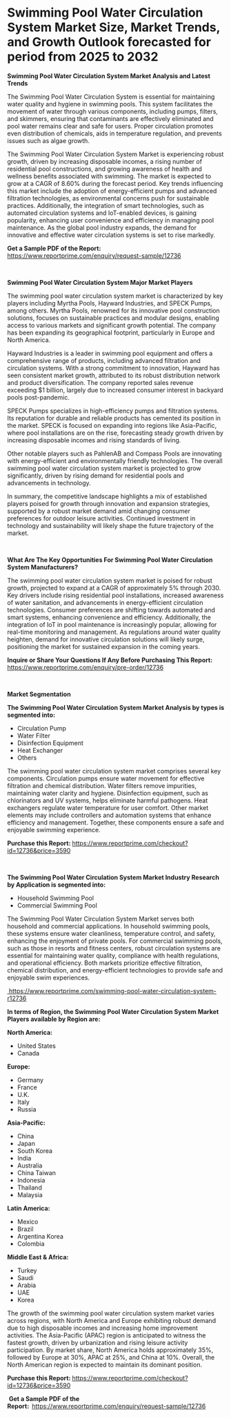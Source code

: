 <p><h1>Swimming Pool Water Circulation System Market Size, Market Trends, and Growth Outlook forecasted for period from 2025 to 2032</h1></p><p><strong>Swimming Pool Water Circulation System Market Analysis and Latest Trends</strong></p>
<p><p>The Swimming Pool Water Circulation System is essential for maintaining water quality and hygiene in swimming pools. This system facilitates the movement of water through various components, including pumps, filters, and skimmers, ensuring that contaminants are effectively eliminated and pool water remains clear and safe for users. Proper circulation promotes even distribution of chemicals, aids in temperature regulation, and prevents issues such as algae growth.</p><p>The Swimming Pool Water Circulation System Market is experiencing robust growth, driven by increasing disposable incomes, a rising number of residential pool constructions, and growing awareness of health and wellness benefits associated with swimming. The market is expected to grow at a CAGR of 8.60% during the forecast period. Key trends influencing this market include the adoption of energy-efficient pumps and advanced filtration technologies, as environmental concerns push for sustainable practices. Additionally, the integration of smart technologies, such as automated circulation systems and IoT-enabled devices, is gaining popularity, enhancing user convenience and efficiency in managing pool maintenance. As the global pool industry expands, the demand for innovative and effective water circulation systems is set to rise markedly.</p></p>
<p><strong>Get a Sample PDF of the Report:&nbsp;</strong> <a href="https://www.reportprime.com/enquiry/request-sample/12736?utm_campaign=4656&utm_medium=2&utm_source=Github&utm_content=ia&utm_term=17052025&utm_id=swimming-pool-water-circulation-system">https://www.reportprime.com/enquiry/request-sample/12736</a></p>
<p>&nbsp;</p>
<p><strong>Swimming Pool Water Circulation System Major Market Players</strong></p>
<p><p>The swimming pool water circulation system market is characterized by key players including Myrtha Pools, Hayward Industries, and SPECK Pumps, among others. Myrtha Pools, renowned for its innovative pool construction solutions, focuses on sustainable practices and modular designs, enabling access to various markets and significant growth potential. The company has been expanding its geographical footprint, particularly in Europe and North America.</p><p>Hayward Industries is a leader in swimming pool equipment and offers a comprehensive range of products, including advanced filtration and circulation systems. With a strong commitment to innovation, Hayward has seen consistent market growth, attributed to its robust distribution network and product diversification. The company reported sales revenue exceeding $1 billion, largely due to increased consumer interest in backyard pools post-pandemic.</p><p>SPECK Pumps specializes in high-efficiency pumps and filtration systems. Its reputation for durable and reliable products has cemented its position in the market. SPECK is focused on expanding into regions like Asia-Pacific, where pool installations are on the rise, forecasting steady growth driven by increasing disposable incomes and rising standards of living.</p><p>Other notable players such as PahlenAB and Compass Pools are innovating with energy-efficient and environmentally friendly technologies. The overall swimming pool water circulation system market is projected to grow significantly, driven by rising demand for residential pools and advancements in technology.</p><p>In summary, the competitive landscape highlights a mix of established players poised for growth through innovation and expansion strategies, supported by a robust market demand amid changing consumer preferences for outdoor leisure activities. Continued investment in technology and sustainability will likely shape the future trajectory of the market.</p></p>
<p>&nbsp;</p>
<p><strong>What Are The Key Opportunities For Swimming Pool Water Circulation System Manufacturers?</strong></p>
<p><p>The swimming pool water circulation system market is poised for robust growth, projected to expand at a CAGR of approximately 5% through 2030. Key drivers include rising residential pool installations, increased awareness of water sanitation, and advancements in energy-efficient circulation technologies. Consumer preferences are shifting towards automated and smart systems, enhancing convenience and efficiency. Additionally, the integration of IoT in pool maintenance is increasingly popular, allowing for real-time monitoring and management. As regulations around water quality heighten, demand for innovative circulation solutions will likely surge, positioning the market for sustained expansion in the coming years.</p></p>
<p><strong>Inquire or Share Your Questions If Any Before Purchasing This Report:</strong> <a href="https://www.reportprime.com/enquiry/pre-order/12736?utm_campaign=4656&utm_medium=2&utm_source=Github&utm_content=ia&utm_term=17052025&utm_id=swimming-pool-water-circulation-system">https://www.reportprime.com/enquiry/pre-order/12736</a></p>
<p>&nbsp;</p>
<p><strong>Market Segmentation</strong></p>
<p><strong>The Swimming Pool Water Circulation System Market Analysis by types is segmented into:</strong></p>
<p><ul><li>Circulation Pump</li><li>Water Filter</li><li>Disinfection Equipment</li><li>Heat Exchanger</li><li>Others</li></ul></p>
<p><p>The swimming pool water circulation system market comprises several key components. Circulation pumps ensure water movement for effective filtration and chemical distribution. Water filters remove impurities, maintaining water clarity and hygiene. Disinfection equipment, such as chlorinators and UV systems, helps eliminate harmful pathogens. Heat exchangers regulate water temperature for user comfort. Other market elements may include controllers and automation systems that enhance efficiency and management. Together, these components ensure a safe and enjoyable swimming experience.</p></p>
<p><strong>Purchase this Report:&nbsp;</strong><a href="https://www.reportprime.com/checkout?id=12736&price=3590&utm_campaign=4656&utm_medium=2&utm_source=Github&utm_content=ia&utm_term=17052025&utm_id=swimming-pool-water-circulation-system">https://www.reportprime.com/checkout?id=12736&price=3590</a></p>
<p>&nbsp;</p>
<p><strong>The Swimming Pool Water Circulation System Market Industry Research by Application is segmented into:</strong></p>
<p><ul><li>Household Swimming Pool</li><li>Commercial Swimming Pool</li></ul></p>
<p><p>The Swimming Pool Water Circulation System Market serves both household and commercial applications. In household swimming pools, these systems ensure water cleanliness, temperature control, and safety, enhancing the enjoyment of private pools. For commercial swimming pools, such as those in resorts and fitness centers, robust circulation systems are essential for maintaining water quality, compliance with health regulations, and operational efficiency. Both markets prioritize effective filtration, chemical distribution, and energy-efficient technologies to provide safe and enjoyable swim experiences.</p></p>
<p><a href="https://www.reportprime.com/swimming-pool-water-circulation-system-r12736?utm_campaign=4656&utm_medium=2&utm_source=Github&utm_content=ia&utm_term=17052025&utm_id=swimming-pool-water-circulation-system">&nbsp;https://www.reportprime.com/swimming-pool-water-circulation-system-r12736</a></p>
<p><strong>In terms of Region, the Swimming Pool Water Circulation System Market Players available by Region are:</strong></p>
<p>
    <p> <strong> North America: </strong>
        <ul>
            <li>United States</li>
            <li>Canada</li>
        </ul>
        </p> 
    <p> <strong> Europe: </strong>
        <ul>
            <li>Germany</li>
            <li>France</li>
            <li>U.K.</li>
            <li>Italy</li>
            <li>Russia</li>
        </ul>
        </p> 
    <p> <strong> Asia-Pacific: </strong>
        <ul>
            <li>China</li>
            <li>Japan</li>
            <li>South Korea</li>
            <li>India</li>
            <li>Australia</li>
            <li>China Taiwan</li>
            <li>Indonesia</li>
            <li>Thailand</li>
            <li>Malaysia</li>
        </ul>
        </p> 
    <p> <strong> Latin America: </strong>
        <ul>
            <li>Mexico</li>
            <li>Brazil</li>
            <li>Argentina Korea</li>
            <li>Colombia</li>
        </ul>
        </p> 
    <p> <strong> Middle East & Africa: </strong>
        <ul>
            <li>Turkey</li>
            <li>Saudi</li>
            <li>Arabia</li>
            <li>UAE</li>
            <li>Korea</li>
        </ul>
    </p>
    </p>
<p><p>The growth of the swimming pool water circulation system market varies across regions, with North America and Europe exhibiting robust demand due to high disposable incomes and increasing home improvement activities. The Asia-Pacific (APAC) region is anticipated to witness the fastest growth, driven by urbanization and rising leisure activity participation. By market share, North America holds approximately 35%, followed by Europe at 30%, APAC at 25%, and China at 10%. Overall, the North American region is expected to maintain its dominant position.</p></p>
<p><strong>Purchase this Report: </strong><a href="https://www.reportprime.com/checkout?id=12736&price=3590&utm_campaign=4656&utm_medium=2&utm_source=Github&utm_content=ia&utm_term=17052025&utm_id=swimming-pool-water-circulation-system">https://www.reportprime.com/checkout?id=12736&price=3590</a></p>
<p>&nbsp;<strong>Get a Sample PDF of the Report:&nbsp;&nbsp;</strong><a href="https://www.reportprime.com/enquiry/request-sample/12736?utm_campaign=4656&utm_medium=2&utm_source=Github&utm_content=ia&utm_term=17052025&utm_id=swimming-pool-water-circulation-system">https://www.reportprime.com/enquiry/request-sample/12736</a></p>
<p><strong></strong></p>
<p><p></p><p></p><p></p></p>
